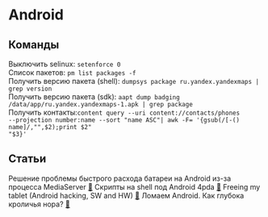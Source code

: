 # Android

## Команды
Выключить selinux: <code>setenforce 0</code></br>
Список пакетов:  <code>pm list packages -f</code></br>
Получить версию пакета (shell): <code>dumpsys package ru.yandex.yandexmaps | grep version</code></br>
Получить версию пакета (sdk): <code>aapt dump badging /data/app/ru.yandex.yandexmaps-1.apk | grep package</code></br>
Получить контакты:<code>content query --uri content://contacts/phones --projection number:name --sort "name ASC"| awk -F= '{gsub(/[-() name]/,"",$2);print $2" "$3}'</code></br>

## Статьи
Решение проблемы быстрого расхода батареи на Android из-за процесса MediaServer [&#128279;](https://ekorshunov.blogspot.ru/2015/02/android-mediaserver.html)
Скрипты на shell под Android 4pda [&#128279;](https://4pda.ru/forum/index.php?showtopic=508427)
Freeing my tablet (Android hacking, SW and HW) [&#128279;](https://www.thanassis.space/android.html)
Ломаем Android. Как глубока кроличья нора? [&#128279;](https://habrahabr.ru/post/320150/>)
